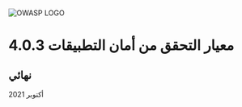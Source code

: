 #

![OWASP LOGO](../images/owasp_logo_1c_notext.png)

# معيار التحقق من أمان التطبيقات  4.0.3

## نهائي

أكتوبر 2021
